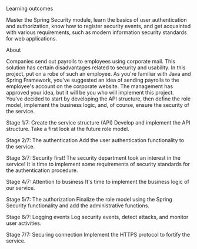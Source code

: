  Learning outcomes

Master the Spring Security module, learn the basics of user authentication and authorization, know how to register security events, and get acquainted with various requirements, such as modern information security standards for web applications.




 About

Companies send out payrolls to employees using corporate mail. This solution has certain disadvantages related to security and usability. In this project, put on a robe of such an employee. As you're familiar with Java and Spring Framework, you've suggested an idea of sending payrolls to the employee's account on the corporate website. The management has approved your idea, but it will be you who will implement this project. You've decided to start by developing the API structure, then define the role model, implement the business logic, and, of course, ensure the security of the service.



Stage 1/7: Create the service structure (API)
Develop and implement the API structure. Take a first look at the future role model.

Stage 2/7: The authentication 
Add the user authentication functionality to the service.

Stage 3/7: Security first!
The security department took an interest in the service! It is time to implement some requirements of security standards for the authentication procedure.

Stage 4/7: Attention to business
It's time to implement the business logic of our service.

Stage 5/7: The authorization
Finalize the role model using the Spring Security functionality and add the administrative functions.

Stage 6/7: Logging events
Log security events, detect attacks, and monitor user activities.

Stage 7/7: Securing connection
Implement the HTTPS protocol to fortify the service. 










